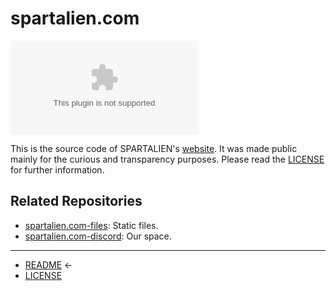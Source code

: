 # spartalien.com

[![GitHub release (latest SemVer)](https://img.shields.io/github/v/release/etrusci-org/spartalien.com?label=current%20public%20version)](https://spartalien.com)

This is the source code of SPARTALIEN's [website](https://spartalien.com). It was made public mainly for the curious and transparency purposes. Please read the [LICENSE](LICENSE.md) for further information.

## Related Repositories

- [spartalien.com-files](https://github.com/etrusci-org/spartalien.com-files): Static files.
- [spartalien.com-discord](https://github.com/etrusci-org/spartalien.com-discord): Our space.

---

- [README](README.md) ←
- [LICENSE](LICENSE.md)
